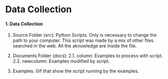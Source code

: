 # Data Collection

#### 1. Data Collection

1. Source Folder (src): Python Scripts. 
Only is necessary to change the path to your computer.
This script was made by a mix of other files searched in the web. All the aknowledge are inside the file.

2. Documents Folder (docs): 
2.1. column: Examples to process with script.
2.2. newcolumn: Examples modified by script.

3. Examples: Gif that show the script running by the examples.

